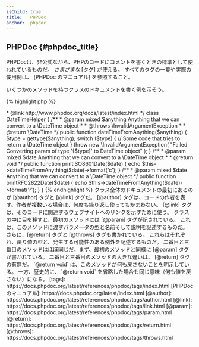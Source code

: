 ```yaml
---
isChild: true
title:   PHPDoc
anchor:  phpdoc
---
```


## PHPDoc {#phpdoc_title}

PHPDocは、非公式ながら、PHPのコードにコメントを書くときの標準として使われているものだ。
*さまざまな* [タグ] が使える。
すべてのタグの一覧や実際の使用例は、 [PHPDoc のマニュアル] を参照すること。

いくつかのメソッドを持つクラスのドキュメントを書く例を示そう。

{% highlight php %}
<?php
/**
 * @author A Name <a.name@example.com>
 * @link http://www.phpdoc.org/docs/latest/index.html
 */
class DateTimeHelper
{
    /**
     * @param mixed $anything Anything that we can convert to a \DateTime object
     *
     * @throws \InvalidArgumentException
     *
     * @return \DateTime
     */
    public function dateTimeFromAnything($anything)
    {
        $type = gettype($anything);

        switch ($type) {
            // Some code that tries to return a \DateTime object
        }

        throw new \InvalidArgumentException(
            "Failed Converting param of type '{$type}' to DateTime object"
        );
    }

    /**
     * @param mixed $date Anything that we can convert to a \DateTime object
     *
     * @return void
     */
    public function printISO8601Date($date)
    {
        echo $this->dateTimeFromAnything($date)->format('c');
    }

    /**
     * @param mixed $date Anything that we can convert to a \DateTime object
     */
    public function printRFC2822Date($date)
    {
        echo $this->dateTimeFromAnything($date)->format('r');
    }
}
{% endhighlight %}

クラス全体のドキュメントの最初にあるのが [@author] タグと [@link] タグだ。
[@author] タグは、コードの作者を表す。作者が複数いる場合は、何度も繰り返し使ってもかまわない。
[@link] タグは、そのコードに関連するウェブサイトへのリンクを示すために使う。

クラスの中に目を移すと、最初のメソッドには [@param] タグが記されている。
これは、このメソッドに渡すパラメータの型と名前そして説明を記述するものだ。
さらに、[@return] タグと
[@throws] タグも書かれている。
これらはそれぞれ、戻り値の型と、発生する可能性のある例外を記述するものだ。

二番目と三番目のメソッドはほぼ同じだ。まず、最初のメソッドと同様に [@param] タグが書かれている。
二番目と三番目のメソッドの大きな違いは、 [@return] タグの有無だ。
`@return void` は、このメソッドが何も戻さないことを明示している。
一方、歴史的に、 `@return void` を省略した場合も同じ意味（何も値を戻さない）になる。


[tags]: https://docs.phpdoc.org/latest/references/phpdoc/tags/index.html
[PHPDoc のマニュアル]: https://docs.phpdoc.org/latest/index.html
[@author]: https://docs.phpdoc.org/latest/references/phpdoc/tags/author.html
[@link]: https://docs.phpdoc.org/latest/references/phpdoc/tags/link.html
[@param]: https://docs.phpdoc.org/latest/references/phpdoc/tags/param.html
[@return]: https://docs.phpdoc.org/latest/references/phpdoc/tags/return.html
[@throws]: https://docs.phpdoc.org/latest/references/phpdoc/tags/throws.html
